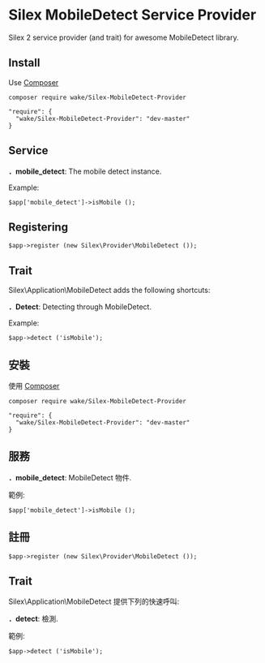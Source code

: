 # Silex MobileDetect Service Provider

Silex 2 service provider (and trait) for awesome MobileDetect library.

## Install

Use [Composer](https://getcomposer.org/doc/00-intro.md)

```
composer require wake/Silex-MobileDetect-Provider
```

```
"require": {
  "wake/Silex-MobileDetect-Provider": "dev-master"
}
```

## Service

**．mobile_detect**: The mobile detect instance.

Example:

```
$app['mobile_detect']->isMobile ();
```

## Registering

```
$app->register (new Silex\Provider\MobileDetect ());
```

## Trait

Silex\Application\MobileDetect adds the following shortcuts:

**．Detect**: Detecting through MobileDetect.

Example:

```
$app->detect ('isMobile');
```

## 安裝

使用 [Composer](https://getcomposer.org/doc/00-intro.md)

```
composer require wake/Silex-MobileDetect-Provider
```

```
"require": {
  "wake/Silex-MobileDetect-Provider": "dev-master"
}
```

## 服務

**．mobile_detect**: MobileDetect 物件.

範例:

```
$app['mobile_detect']->isMobile ();
```

## 註冊

```
$app->register (new Silex\Provider\MobileDetect ());
```

## Trait

Silex\Application\MobileDetect 提供下列的快速呼叫:

**．detect**: 檢測.

範例:

```
$app->detect ('isMobile');
```
